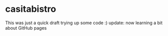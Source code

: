 # casitabistro
This was just a quick draft trying up some code :)
update: now learning a bit about GitHub pages
